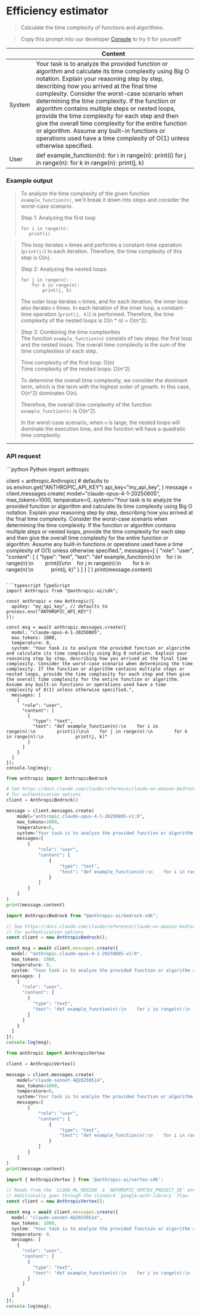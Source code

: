 # Efficiency estimator

> Calculate the time complexity of functions and algorithms.

> Copy this prompt into our developer [Console](https://console.anthropic.com/dashboard) to try it for yourself!

|        | Content                                                                                                                                                                                                                                                                                                                                                                                                                                                                                                                                                                                             |
| ------ | --------------------------------------------------------------------------------------------------------------------------------------------------------------------------------------------------------------------------------------------------------------------------------------------------------------------------------------------------------------------------------------------------------------------------------------------------------------------------------------------------------------------------------------------------------------------------------------------------- |
| System | Your task is to analyze the provided function or algorithm and calculate its time complexity using Big O notation. Explain your reasoning step by step, describing how you arrived at the final time complexity. Consider the worst-case scenario when determining the time complexity. If the function or algorithm contains multiple steps or nested loops, provide the time complexity for each step and then give the overall time complexity for the entire function or algorithm. Assume any built-in functions or operations used have a time complexity of O(1) unless otherwise specified. |
| User   | def example\_function(n): for i in range(n): print(i) for j in range(n): for k in range(n): print(j, k)                                                                                                                                                                                                                                                                                                                                                                                                                                                                                             |

### Example output

> To analyze the time complexity of the given function `example_function(n)`, we'll break it down into steps and consider the worst-case scenario.
>
> Step 1: Analyzing the first loop
>
> ```
> for i in range(n):
>    print(i)
>
> ```

> This loop iterates `n` times and performs a constant-time operation (`print(i)`) in each iteration. Therefore, the time complexity of this step is O(n).
>
> Step 2: Analyzing the nested loops
>
> ```
> for j in range(n):
>     for k in range(n):
>         print(j, k)
>
> ```
>
> The outer loop iterates `n` times, and for each iteration, the inner loop also iterates `n` times. In each iteration of the inner loop, a constant-time operation (`print(j, k)`) is performed. Therefore, the time complexity of the nested loops is O(n \* n) = O(n^2).
>
> Step 3: Combining the time complexities\
> The function `example_function(n)` consists of two steps: the first loop and the nested loops. The overall time complexity is the sum of the time complexities of each step.
>
> Time complexity of the first loop: O(n)\
> Time complexity of the nested loops: O(n^2)
>
> To determine the overall time complexity, we consider the dominant term, which is the term with the highest order of growth. In this case, O(n^2) dominates O(n).
>
> Therefore, the overall time complexity of the function `example_function(n)` is O(n^2).
>
> In the worst-case scenario, when `n` is large, the nested loops will dominate the execution time, and the function will have a quadratic time complexity.

***

### API request

<CodeGroup>
  ```python Python
  import anthropic

  client = anthropic.Anthropic(
      # defaults to os.environ.get("ANTHROPIC_API_KEY")
      api_key="my_api_key",
  )
  message = client.messages.create(
      model="claude-opus-4-1-20250805",
      max_tokens=1000,
      temperature=0,
      system="Your task is to analyze the provided function or algorithm and calculate its time complexity using Big O notation. Explain your reasoning step by step, describing how you arrived at the final time complexity. Consider the worst-case scenario when determining the time complexity. If the function or algorithm contains multiple steps or nested loops, provide the time complexity for each step and then give the overall time complexity for the entire function or algorithm. Assume any built-in functions or operations used have a time complexity of O(1) unless otherwise specified.",
      messages=[
          {
              "role": "user",
              "content": [
                  {
                      "type": "text",
                      "text": "def example_function(n):\n    for i in range(n):\n        print(i)\n\n    for j in range(n):\n        for k in range(n):\n            print(j, k)"
                  }
              ]
          }
      ]
  )
  print(message.content)

  ```

  ```typescript TypeScript
  import Anthropic from "@anthropic-ai/sdk";

  const anthropic = new Anthropic({
    apiKey: "my_api_key", // defaults to process.env["ANTHROPIC_API_KEY"]
  });

  const msg = await anthropic.messages.create({
    model: "claude-opus-4-1-20250805",
    max_tokens: 1000,
    temperature: 0,
    system: "Your task is to analyze the provided function or algorithm and calculate its time complexity using Big O notation. Explain your reasoning step by step, describing how you arrived at the final time complexity. Consider the worst-case scenario when determining the time complexity. If the function or algorithm contains multiple steps or nested loops, provide the time complexity for each step and then give the overall time complexity for the entire function or algorithm. Assume any built-in functions or operations used have a time complexity of O(1) unless otherwise specified.",
    messages: [
      {
        "role": "user",
        "content": [
          {
            "type": "text",
            "text": "def example_function(n):\n    for i in range(n):\n        print(i)\n\n    for j in range(n):\n        for k in range(n):\n            print(j, k)"
          }
        ]
      }
    ]
  });
  console.log(msg);

  ```

  ```python AWS Bedrock Python
  from anthropic import AnthropicBedrock

  # See https://docs.claude.com/claude/reference/claude-on-amazon-bedrock
  # for authentication options
  client = AnthropicBedrock()

  message = client.messages.create(
      model="anthropic.claude-opus-4-1-20250805-v1:0",
      max_tokens=1000,
      temperature=0,
      system="Your task is to analyze the provided function or algorithm and calculate its time complexity using Big O notation. Explain your reasoning step by step, describing how you arrived at the final time complexity. Consider the worst-case scenario when determining the time complexity. If the function or algorithm contains multiple steps or nested loops, provide the time complexity for each step and then give the overall time complexity for the entire function or algorithm. Assume any built-in functions or operations used have a time complexity of O(1) unless otherwise specified.",
      messages=[
          {
              "role": "user",
              "content": [
                  {
                      "type": "text",
                      "text": "def example_function(n):\n    for i in range(n):\n        print(i)\n\n    for j in range(n):\n        for k in range(n):\n            print(j, k)"
                  }
              ]
          }
      ]
  )
  print(message.content)

  ```

  ```typescript AWS Bedrock TypeScript
  import AnthropicBedrock from "@anthropic-ai/bedrock-sdk";

  // See https://docs.claude.com/claude/reference/claude-on-amazon-bedrock
  // for authentication options
  const client = new AnthropicBedrock();

  const msg = await client.messages.create({
    model: "anthropic.claude-opus-4-1-20250805-v1:0",
    max_tokens: 1000,
    temperature: 0,
    system: "Your task is to analyze the provided function or algorithm and calculate its time complexity using Big O notation. Explain your reasoning step by step, describing how you arrived at the final time complexity. Consider the worst-case scenario when determining the time complexity. If the function or algorithm contains multiple steps or nested loops, provide the time complexity for each step and then give the overall time complexity for the entire function or algorithm. Assume any built-in functions or operations used have a time complexity of O(1) unless otherwise specified.",
    messages: [
      {
        "role": "user",
        "content": [
          {
            "type": "text",
            "text": "def example_function(n):\n    for i in range(n):\n        print(i)\n\n    for j in range(n):\n        for k in range(n):\n            print(j, k)"
          }
        ]
      }
    ]
  });
  console.log(msg);

  ```

  ```python Vertex AI Python
  from anthropic import AnthropicVertex

  client = AnthropicVertex()

  message = client.messages.create(
      model="claude-sonnet-4@20250514",
      max_tokens=1000,
      temperature=0,
      system="Your task is to analyze the provided function or algorithm and calculate its time complexity using Big O notation. Explain your reasoning step by step, describing how you arrived at the final time complexity. Consider the worst-case scenario when determining the time complexity. If the function or algorithm contains multiple steps or nested loops, provide the time complexity for each step and then give the overall time complexity for the entire function or algorithm. Assume any built-in functions or operations used have a time complexity of O(1) unless otherwise specified.",
      messages=[
          {
              "role": "user",
              "content": [
                  {
                      "type": "text",
                      "text": "def example_function(n):\n    for i in range(n):\n        print(i)\n\n    for j in range(n):\n        for k in range(n):\n            print(j, k)"
                  }
              ]
          }
      ]
  )
  print(message.content)

  ```

  ```typescript Vertex AI TypeScript
  import { AnthropicVertex } from '@anthropic-ai/vertex-sdk';

  // Reads from the `CLOUD_ML_REGION` & `ANTHROPIC_VERTEX_PROJECT_ID` environment variables.
  // Additionally goes through the standard `google-auth-library` flow.
  const client = new AnthropicVertex();

  const msg = await client.messages.create({
    model: "claude-sonnet-4@20250514",
    max_tokens: 1000,
    system: "Your task is to analyze the provided function or algorithm and calculate its time complexity using Big O notation. Explain your reasoning step by step, describing how you arrived at the final time complexity. Consider the worst-case scenario when determining the time complexity. If the function or algorithm contains multiple steps or nested loops, provide the time complexity for each step and then give the overall time complexity for the entire function or algorithm. Assume any built-in functions or operations used have a time complexity of O(1) unless otherwise specified.",
    temperature: 0,
    messages: [
      {
        "role": "user",
        "content": [
          {
            "type": "text",
            "text": "def example_function(n):\n    for i in range(n):\n        print(i)\n\n    for j in range(n):\n        for k in range(n):\n            print(j, k)"
          }
        ]
      }
    ]
  });
  console.log(msg);

  ```
</CodeGroup>
